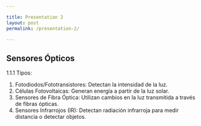 ```yaml
---

title: Presentation 2
layout: post
permalink: /presentation-2/

---
```

<section>
  <h1>Sensores Ópticos</h1>
  <p>1.1.1 Tipos:</p>
    <ol>
      <li>Fotodiodos/Fototransistores: Detectan la intensidad de la luz.</li>
      <li>Células Fotovoltaicas: Generan energía a partir de la luz solar.</li>
      <li>Sensores de Fibra Óptica: Utilizan cambios en la luz transmitida a través de fibras ópticas.</li>
      <li>Sensores Infrarrojos (IR): Detectan radiación infrarroja para medir distancia o detectar objetos.</li>
    </ol>
</section>
<!--
    background: "#e74c3c"
   title: Sensores Ópticos (Cont.)
    slide-data
      1.1.2 Funcionamiento: <br>
      Emisión y recepción de luz para detectar cambios en el entorno. Se usa un haz de luz que puede interrumpirse o reflejarse por un objeto.
    background: "#e74c3c"
  - title: Sensores Ópticos (Cont.)
    slide-data: |
      1.1.3 Características: <br>
      - Alta precisión 
      - Respuesta rápida 
      - Sensibilidad a la luz ambiental o polvo
    background: "#e74c3c"
  - title: Sensores Ópticos (Cont.)
    slide-data: |
      1.1.4 Modo de comunicación: <br>
      - Señales analógicas/digitales 
      - I2C 
      - SPI
    background: "#e74c3c"
  - title: Sensores de Temperatura
    slide-data: |
      1.2.1 Tipos: 
      - Termopares 
      - Termistores 
      - RTD 
      - Sensores IR
    background: '#f1c40f'
  - title: Sensores de Temperatura (Cont.)
    slide-data: |
      1.2.2 Funcionamiento: <br>
      Miden la temperatura mediante la variación de resistencia, voltaje o detección de radiación infrarroja.
    background: '#f1c40f'
  - title: Sensores de Temperatura (Cont.)
    slide-data: |
      1.2.3 Características: <br>
      - Alta precisión (especialmente RTD) 
      - Amplio rango de medición 
      - Tamaño compacto
    background: '#f1c40f'
  - title: Sensores de Temperatura (Cont.)
    slide-data: |
      1.2.4 Modo de comunicación: <br>
      - Señales analógicas/digitales 
      - I2C 
      - SPI 
      - 1-Wire
    background: '#f1c40f'
  - title: Sensores de Presión
    slide-data: |
      1.3.1 Tipos: <br>
      - Piezoeléctricos 
      - Capacitivos 
      - Resistivos
    background: '#9b59b6'
  - title: Sensores de Presión (Cont.)
    slide-data: |
      1.3.2 Funcionamiento: <br>
      Detectan la presión a través de la deformación de materiales que generan una señal eléctrica.
    background: '#9b59b6'
  - title: Sensores de Presión (Cont.)
    slide-data: |
      1.3.3 Características: <br>
      - Alta durabilidad 
      - Rango de presión amplio 
      - Robustos y resistentes
    background: '#9b59b6'
  - title: Sensores de Presión (Cont.)
    slide-data: |
      1.3.4 Modo de comunicación: <br>
      - Señales analógicas/digitales 
      - I2C 
      - SPI 
      - CAN bus
    background: '#9b59b6'
  - title: Sensores de Proximidad
    slide-data: |
      1.4.1 Tipos: <br>
      - Inductivos 
      - Capacitivos 
      - Ultrasónicos 
      - Ópticos
    background: '#3498db'
  - title: Sensores de Proximidad (Cont.)
    slide-data: |
      1.4.2 Funcionamiento: <br>
      Detección de proximidad mediante cambios en campos electromagnéticos, capacitancia, ondas sonoras o luz.
    background: '#3498db'
  - title: Sensores de Proximidad (Cont.)
    slide-data: |
      1.4.3 Características: <br>
      - Alta precisión 
      - Rango de detección variable 
      - Resistencia a condiciones ambientales adversas (polvo, agua)
    background: '#3498db'
  - title: Sensores de Proximidad (Cont.)
    slide-data: |
      1.4.4 Modo de comunicación: <br>
      - Salidas digitales o analógicas 
      - Protocolos: I2C, SPI, RS-232, RS-485
    background: '#3498db'

--->

{% for slide in page.slides %}
                    
<section data-background="{% if slide.background %}{{slide.background}}{% else %}{{page.background}}{% endif %}"><h1>{{slide.title}}</h1><p>{{ slide.slide-data | newline_to_br }}</p></section>
                    
{% endfor %}
